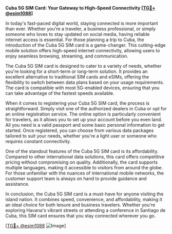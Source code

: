 **Cuba 5G SIM Card: Your Gateway to High-Speed Connectivity [[TG💪+ @esim1088](https://t.me/s/esim1088)]**

In today's fast-paced digital world, staying connected is more important than ever. Whether you're a traveler, a business professional, or simply someone who loves to stay updated on social media, having reliable internet access is essential. For those planning a trip to Cuba, the introduction of the Cuba 5G SIM card is a game-changer. This cutting-edge mobile solution offers high-speed internet connectivity, allowing users to enjoy seamless browsing, streaming, and communication.

The Cuba 5G SIM card is designed to cater to a variety of needs, whether you're looking for a short-term or long-term solution. It provides an excellent alternative to traditional SIM cards and eSIMs, offering the flexibility to switch between data plans based on your usage requirements. The card is compatible with most 5G-enabled devices, ensuring that you can take advantage of the fastest speeds available.

When it comes to registering your Cuba 5G SIM card, the process is straightforward. Simply visit one of the authorized dealers in Cuba or opt for an online registration service. The online option is particularly convenient for travelers, as it allows you to set up your account before you even land. All you need is a valid passport and some basic personal information to get started. Once registered, you can choose from various data packages tailored to suit your needs, whether you're a light user or someone who requires constant connectivity.

One of the standout features of the Cuba 5G SIM card is its affordability. Compared to other international data solutions, this card offers competitive pricing without compromising on quality. Additionally, the card supports multiple languages, making it accessible to visitors from around the globe. For those unfamiliar with the nuances of international mobile networks, the customer support team is always on hand to provide guidance and assistance.

In conclusion, the Cuba 5G SIM card is a must-have for anyone visiting the island nation. It combines speed, convenience, and affordability, making it an ideal choice for both leisure and business travelers. Whether you're exploring Havana's vibrant streets or attending a conference in Santiago de Cuba, this SIM card ensures that you stay connected wherever you go. 

[[TG💪+ @esim1088](https://t.me/s/esim1088) ![Image](https://i.postimg.cc/Y0z9fWf4/image.png)]